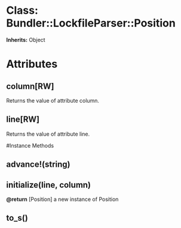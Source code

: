 # Class: Bundler::LockfileParser::Position
**Inherits:** Object
    



# Attributes
## column[RW] [](#attribute-i-column)
Returns the value of attribute column.

## line[RW] [](#attribute-i-line)
Returns the value of attribute line.


#Instance Methods
## advance!(string) [](#method-i-advance!)

## initialize(line, column) [](#method-i-initialize)

**@return** [Position] a new instance of Position

## to_s() [](#method-i-to_s)

